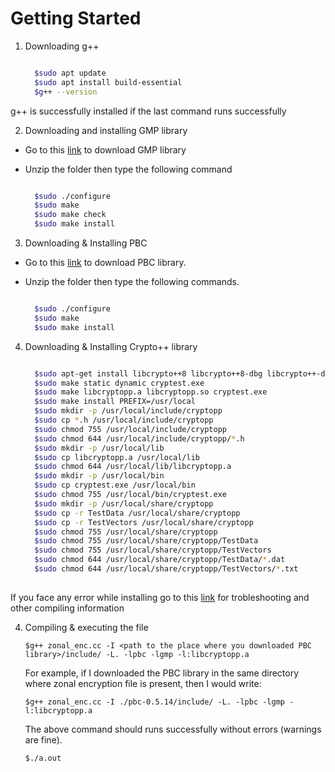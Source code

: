 # Getting Started

1. Downloading g++

   ```bash

     $sudo apt update
     $sudo apt install build-essential
     $g++ --version
   ```

g++ is successfully installed if the last command runs successfully

2. Downloading and installing GMP library

- Go to this [link](https://gmplib.org/download/gmp/gmp-6.2.1.tar.xz) to download GMP library
- Unzip the folder then type the following command

   ```bash

     $sudo ./configure
     $sudo make
     $sudo make check
     $sudo make install
   ```

3. Downloading & Installing PBC

- Go to this [link](https://crypto.stanford.edu/pbc/files/pbc-0.5.14.tar.gz) to download PBC library.
- Unzip the folder then type the following commands.

   ```bash

     $sudo ./configure
     $sudo make
     $sudo make install
   ```
  
4. Downloading & Installing Crypto++ library

   ```bash

     $sudo apt-get install libcrypto++8 libcrypto++8-dbg libcrypto++-dev
     $sudo make static dynamic cryptest.exe
     $sudo make libcryptopp.a libcryptopp.so cryptest.exe
     $sudo make install PREFIX=/usr/local
     $sudo mkdir -p /usr/local/include/cryptopp
     $sudo cp *.h /usr/local/include/cryptopp
     $sudo chmod 755 /usr/local/include/cryptopp
     $sudo chmod 644 /usr/local/include/cryptopp/*.h
     $sudo mkdir -p /usr/local/lib
     $sudo cp libcryptopp.a /usr/local/lib
     $sudo chmod 644 /usr/local/lib/libcryptopp.a
     $sudo mkdir -p /usr/local/bin
     $sudo cp cryptest.exe /usr/local/bin
     $sudo chmod 755 /usr/local/bin/cryptest.exe
     $sudo mkdir -p /usr/local/share/cryptopp
     $sudo cp -r TestData /usr/local/share/cryptopp
     $sudo cp -r TestVectors /usr/local/share/cryptopp
     $sudo chmod 755 /usr/local/share/cryptopp
     $sudo chmod 755 /usr/local/share/cryptopp/TestData
     $sudo chmod 755 /usr/local/share/cryptopp/TestVectors
     $sudo chmod 644 /usr/local/share/cryptopp/TestData/*.dat
     $sudo chmod 644 /usr/local/share/cryptopp/TestVectors/*.txt
    
   ```

If you face any error while installing go to this [link](https://www.cryptopp.com/wiki/Linux#Build_and_Install_the_Library) for trobleshooting and other compiling information

4. Compiling & executing the file

    `$g++ zonal_enc.cc -I <path to the place where you downloaded PBC library>/include/ -L. -lpbc -lgmp -l:libcryptopp.a`

   For example, if I downloaded the PBC library in the same directory where zonal encryption file is present, then I would write:

    `$g++ zonal_enc.cc -I ./pbc-0.5.14/include/ -L. -lpbc -lgmp -l:libcryptopp.a`

   The above command should runs successfully without errors (warnings are fine).

     `$./a.out`
